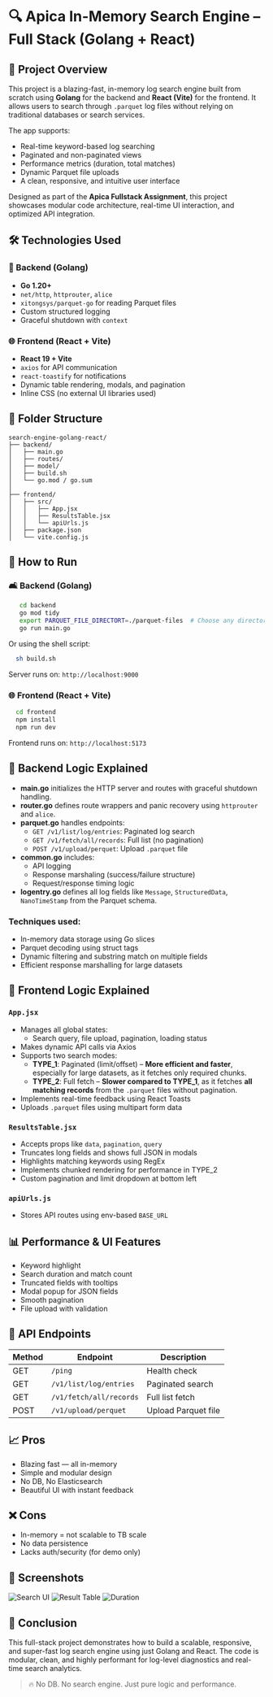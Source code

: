 
# 🔍 Apica In-Memory Search Engine – Full Stack (Golang + React)

## 📃 Project Overview
This project is a blazing-fast, in-memory log search engine built from scratch using **Golang** for the backend and **React (Vite)** for the frontend. It allows users to search through `.parquet` log files without relying on traditional databases or search services.

The app supports:
- Real-time keyword-based log searching
- Paginated and non-paginated views
- Performance metrics (duration, total matches)
- Dynamic Parquet file uploads
- A clean, responsive, and intuitive user interface

Designed as part of the **Apica Fullstack Assignment**, this project showcases modular code architecture, real-time UI interaction, and optimized API integration.

## 🛠 Technologies Used

### 🔧 Backend (Golang)
- **Go 1.20+**
- `net/http`, `httprouter`, `alice`
- `xitongsys/parquet-go` for reading Parquet files
- Custom structured logging
- Graceful shutdown with `context`

### 🌐 Frontend (React + Vite)
- **React 19 + Vite**
- `axios` for API communication
- `react-toastify` for notifications
- Dynamic table rendering, modals, and pagination
- Inline CSS (no external UI libraries used)

## 📂 Folder Structure

```
search-engine-golang-react/
├── backend/
│   ├── main.go
│   ├── routes/
│   ├── model/
│   ├── build.sh
│   └── go.mod / go.sum
│
├── frontend/
│   ├── src/
│   │   ├── App.jsx
│   │   ├── ResultsTable.jsx
│   │   └── apiUrls.js
│   ├── package.json
│   └── vite.config.js
```

## 🔄 How to Run

### 🛋️ Backend (Golang)
```bash
   cd backend
   go mod tidy
   export PARQUET_FILE_DIRECTORT=./parquet-files  # Choose any directory to store the parquet files
   go run main.go
```
Or using the shell script:
```bash
  sh build.sh
```
Server runs on: `http://localhost:9000`

### 🌐 Frontend (React + Vite)
```bash
  cd frontend
  npm install
  npm run dev
```
Frontend runs on: `http://localhost:5173`

## 🔢 Backend Logic Explained
- **main.go** initializes the HTTP server and routes with graceful shutdown handling.
- **router.go** defines route wrappers and panic recovery using `httprouter` and `alice`.
- **parquet.go** handles endpoints:
  - `GET /v1/list/log/entries`: Paginated log search
  - `GET /v1/fetch/all/records`: Full list (no pagination)
  - `POST /v1/upload/perquet`: Upload `.parquet` file
- **common.go** includes:
  - API logging
  - Response marshaling (success/failure structure)
  - Request/response timing logic
- **logentry.go** defines all log fields like `Message`, `StructuredData`, `NanoTimeStamp` from the Parquet schema.

### Techniques used:
- In-memory data storage using Go slices
- Parquet decoding using struct tags
- Dynamic filtering and substring match on multiple fields
- Efficient response marshalling for large datasets

## 🌈 Frontend Logic Explained

### `App.jsx`
- Manages all global states:
  - Search query, file upload, pagination, loading status
- Makes dynamic API calls via Axios
- Supports two search modes:
  - **TYPE_1**: Paginated (limit/offset) – **More efficient and faster**, especially for large datasets, as it fetches only required chunks.
  - **TYPE_2**: Full fetch – **Slower compared to TYPE_1**, as it fetches **all matching records** from the `.parquet` files without pagination.
- Implements real-time feedback using React Toasts
- Uploads `.parquet` files using multipart form data

### `ResultsTable.jsx`
- Accepts props like `data`, `pagination`, `query`
- Truncates long fields and shows full JSON in modals
- Highlights matching keywords using RegEx
- Implements chunked rendering for performance in TYPE_2
- Custom pagination and limit dropdown at bottom left

### `apiUrls.js`
- Stores API routes using env-based `BASE_URL`

## 📊 Performance & UI Features
- Keyword highlight
- Search duration and match count
- Truncated fields with tooltips
- Modal popup for JSON fields
- Smooth pagination
- File upload with validation

## 🔹 API Endpoints
| Method | Endpoint | Description |
|--------|----------|-------------|
| GET | `/ping` | Health check |
| GET | `/v1/list/log/entries` | Paginated search |
| GET | `/v1/fetch/all/records` | Full list fetch |
| POST | `/v1/upload/perquet` | Upload Parquet file |

## 📈 Pros
- Blazing fast — all in-memory
- Simple and modular design
- No DB, No Elasticsearch
- Beautiful UI with instant feedback

## ❌ Cons
- In-memory = not scalable to TB scale
- No data persistence
- Lacks auth/security (for demo only)

## 📄 Screenshots
![Search UI](./assets/Screenshot%202025-04-06%20225255.png)
![Result Table](./assets/Screenshot%202025-04-06%20225304.png)
![Duration](./assets/Screenshot%202025-04-06%20225327.png)

## 🌟 Conclusion
This full-stack project demonstrates how to build a scalable, responsive, and super-fast log search engine using just Golang and React. The code is modular, clean, and highly performant for log-level diagnostics and real-time search analytics.

> 🔥 No DB. No search engine. Just pure logic and performance.
